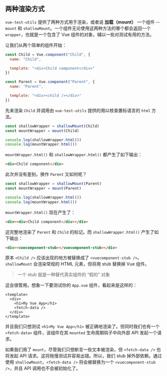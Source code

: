 ## 两种渲染方式

`vue-test-utils` 提供了两种方式用于渲染，或者说 __加载（mount）__ 一个组件 -- `mount` 和 `shallowMount`。一个组件无论使用这两种方法的哪个都会返回一个 `wrapper`，也就是一个包含了 Vue 组件的对象，辅以一些对测试有用的方法。

让我们从两个简单的组件开始：

```js
const Child = Vue.component("Child", {
  name: "Child",

  template: "<div>Child component</div>"
})

const Parent = Vue.component("Parent", {
  name: "Parent",

  template: "<div><child /></div>"
})
```
先来渲染 `Child` 并调用由 `vue-test-utils` 提供的用以核查置标语言的 `html` 方法。

```js
const shallowWrapper = shallowMount(Child)
const mountWrapper = mount(Child)

console.log(shallowWrapper.html())
console.log(mountWrapper.html())
```

`mountWrapper.html()` 和 `shallowWrapper.html()` 都产生了如下输出：

```html
<div>Child component</div>
```

此次并没有差别。换作 `Parent` 又如何呢？

```js
const shallowWrapper = shallowMount(Parent)
const mountWrapper = mount(Parent)

console.log(shallowWrapper.html())
console.log(mountWrapper.html())
```

`mountWrapper.html()` 现在产生了：

```html
<div><div>Child component</div></div>
```

这完整地渲染了 `Parent` 和 `Child` 的标记。而 `shallowWrapper.html()` 产生了如下输出：

```html
<div><vuecomponent-stub></vuecomponent-stub></div>
```

原本 `<Child />` 应该出现的地方被替换成了 `<vuecomponent-stub />`。`shallowMount` 会渲染常规的 HTML 元素，但将用 stub 替换掉 Vue 组件。

> 一个 stub 就是一种替代真实组件的 “假的” 对象

这会很管用。想象一下要测试你的 `App.vue` 组件，看起来是这样的：

```vue
<template>
  <div>
    <h1>My Vue App</h1>
    <fetch-data />
  </div>
</template>
```

并且我们只想测试 `<h1>My Vue App</h1>`  被正确地渲染了。但同时我们也有一个 `<fetch-data>` 组件，该组件在其 `mounted` 生命周期钩子中向外部 API 发起一个请求。 

如果我们用了 `mount`，尽管我们只想断言一些文本被渲染，但 `<fetch-data />` 也将发起 API 请求。这将拖慢测试并容易出错。所以，我们 stub 掉外部依赖。通过使用 `shallowMount`，`<fetch-data />` 将会被替换为一个 `<vuecomponent-stub />`，并且 API 调用也不会被初始化了。
